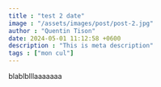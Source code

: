 ```yaml
---
title : "test 2 date"
image : "/assets/images/post/post-2.jpg"
author : "Quentin Tison"
date: 2024-05-01 11:12:58 +0600
description : "This is meta description"
tags : ["mon cul"]
---
```


blablblllaaaaaaa

